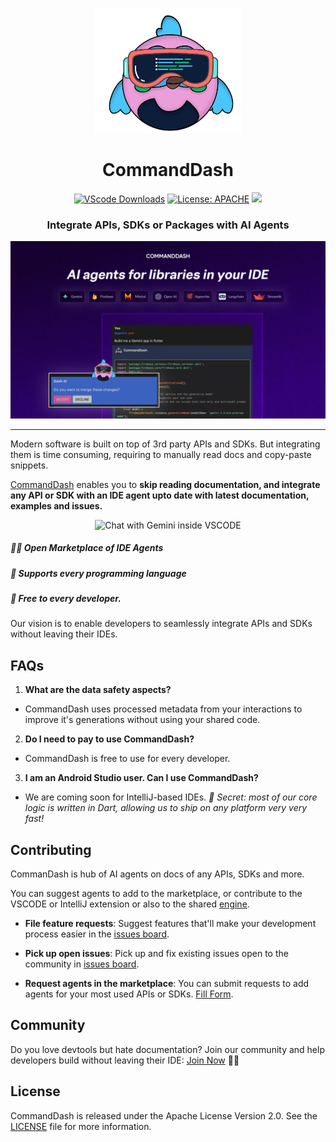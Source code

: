 
<p  align="center">
<a  href=""  rel="noopener">
<img  height=200px  src="assets/commanddash-logo.png"></a>
</p>
<h1 align="center">CommandDash</h1>
<div align = "center">

[![VScode Downloads](https://img.shields.io/visual-studio-marketplace/d/WelltestedAI.fluttergpt)](https://marketplace.visualstudio.com/items?itemName=WelltestedAI.fluttergpt&ssr=false#overview) [![License: APACHE](https://img.shields.io/badge/License-APACHE%202.0-yellow)](/LICENSE) <a href="https://app.commanddash.io/agent/dash" target="_blank"><img src="https://cdn.commanddash.dev/assets/badge.svg"></a>

</div>

<h3 align="center">Integrate APIs, SDKs or Packages with AI Agents</h3>
<img src="/assets/docs/poster.jpg"></a>

-----------------
Modern software is built on top of 3rd party APIs and SDKs. But integrating them is time consuming, requiring to manually read docs and copy-paste snippets.

[CommandDash](https://commanddash.io) enables you to **skip reading documentation, and integrate any API or SDK with an IDE agent upto date with latest documentation, examples and issues.**

<p align="center">
<img src="assets/docs/agent-usage.gif" alt="Chat with Gemini inside VSCODE" width="500"/>
</p>

##### 🙌🏼 Open Marketplace of IDE Agents
##### 🎯 Supports every programming language
##### 💙 Free to every developer.

Our vision is to enable developers to seamlessly integrate APIs and SDKs without leaving their IDEs. 

## FAQs

1. **What are the data safety aspects?**
- CommandDash uses processed metadata from your interactions to improve it's generations without using your shared code.

2. **Do I need to pay to use CommandDash?**
- CommandDash is free to use for every developer.

3. **I am an Android Studio user. Can I use CommandDash?**
- We are coming soon for IntelliJ-based IDEs. *🤫 Secret: most of our core logic is written in Dart, allowing us to ship on any platform very very fast!*

## Contributing

CommanDash is hub of AI agents on docs of any APIs, SDKs and more.

You can suggest agents to add to the marketplace, or contribute to the VSCODE or IntelliJ extension or also to the shared [engine](https://github.com/CommandDash/packages).

-  **File feature requests**: Suggest features that'll make your development process easier in the [issues board](https://github.com/CommandDash/commanddash//issues).

-  **Pick up open issues**: Pick up and fix existing issues open to the community in [issues board](https://github.com/CommandDash/commanddash/issues).

-  **Request agents in the marketplace**: You can submit requests to add agents for your most used APIs or SDKs. [Fill Form](https://airtable.com/app22SBaii3xYD5aR/shrLv4mDsEtnFjmtj).

## Community

Do you love devtools but hate documentation? Join our community and help developers build without leaving their IDE: [Join Now](https://join.slack.com/t/welltested-ai/shared_invite/zt-25u09fty8-gaggH9HbmopB~4tialTrlA) 👋🏼

## License

CommandDash is released under the Apache License Version 2.0. See the [LICENSE](LICENSE) file for more information.